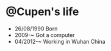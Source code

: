 @Cupen's life
===============

- 26/08/1990 Born
- 2009-~ Got a computer
- 04/2012-~ Working in Wuhan China